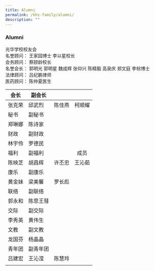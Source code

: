 ```yaml
---
title: Alumni
permalink: /khs-family/alumni/
description: ""
---
```

### Alumni

光华学校校友会<br>
名誉顾问： 王家园博士 李以星校长<br>
会务顾问： 蔡颐龄校长<br>
名誉会长： 郭明光 郭明星 魏成辉 张仰兴 陈精毅 高泉庆 郑文庭 李棕博士<br>
法律顾问： 吕纪鹏律师<br>
医药顾问： 陈仲夏医生

| 会长 | 副会长 |  |  |
|---|---|:---:|:---:|
| 张克荣 | 邱武烈 | 陈佳燕 | 柯顺耀 |
| 秘书 | 副秘书 |  |  |
| 郑琳娜 | 陈诗家 |  |  |
| 财政 | 副财政 |  |  |
| 林宇伶 | 罗德民 |  |  |
| 福利 | 副福利 |  | 成员 |
| 陈映芝 | 胡昌辉 | 许丕忠 | 王沁茹 |
| 康乐 | 副康乐 |  |  |
| 黄金妹 | 梁美馨 | 罗长彪 |  |
| 联络 | 副联络 |  |  |
| 郭永和 | 陈思王彗 |  |  |
| 交际 | 副交际 |  |  |
| 李秀英 | 黄伟生 |  |  |
| 文教 | 副文教 |  |  |
| 龙国芬 | 杨晶晶 |  |  |
| 青年团 | 副青年团 |  |  |
| 吕建宏 | 王沁滢 | 陈慧玲 |  |
|  |  |  |  |